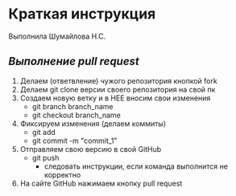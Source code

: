 # Краткая инструкция

Выполнила Шумайлова Н.С.

## *Выполнение pull request*
1.  Делаем  (ответвление) чужого репозитория кнопкой fork
2.  Делаем git clone версии своего репозитория на свой пк
3.  Создаем новую ветку и в НЕЕ вносим свои изменения
    * git branch branch_name
    * git checkout branch_name
4.  Фиксируем изменения (делаем коммиты)
    * git add 
    * git commit -m "commit_1"
5.  Отправляем свою версию в свой GitHub
    * git push
        * следовать инструкции, если команда выполнится не корректно
6.  На сайте GitHub нажимаем кнопку pull request
